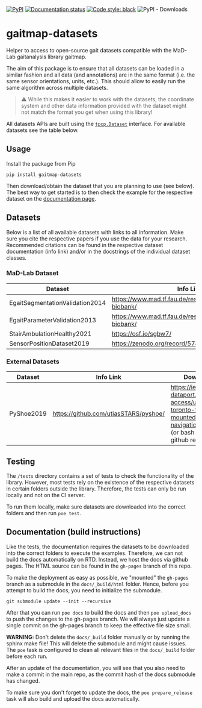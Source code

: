 [![PyPI](https://img.shields.io/pypi/v/gaitmap-datasets)](https://pypi.org/project/gaitmap-datasets/)
[![Documentation status](https://img.shields.io/badge/docs-online-green)](https://mad-lab-fau.github.io/gaitmap-datasets)
[![Code style: black](https://img.shields.io/badge/code%20style-black-000000.svg)](https://github.com/psf/black)
![PyPI - Downloads](https://img.shields.io/pypi/dm/gaitmap-datasets)

# gaitmap-datasets

Helper to access to open-source gait datasets compatible with the MaD-Lab gaitanalysis library gaitmap.

The aim of this package is to ensure that all datasets can be loaded in a similar fashion and all data (and annotations)
are in the same format (i.e. the same sensor orientations, units, etc.).
This should allow to easily run the same algorithm across multiple datasets.

> :warning: While this makes it easier to work with the datasets, the coordinate system and other data information
> provided with the dataset might not match the format you get when using this library!


All datasets APIs are built using the 
[`tpcp.Dataset`](https://tpcp.readthedocs.io/en/latest/modules/generated/dataset/tpcp.Dataset.html#tpcp.Dataset)
interface.
For available datasets see the table below.

## Usage

Install the package from Pip

```
pip install gaitmap-datasets
```

Then download/obtain the dataset that you are planning to use (see below).
The best way to get started is to then check the example for the respective dataset on the 
[documentation page](https://mad-lab-fau.github.io/gaitmap-datasets/auto_examples/index.html).

## Datasets

Below is a list of all available datasets with links to all information.
Make sure you cite the respective papers if you use the data for your research.
Recommended citations can be found in the respective dataset documentation (info link) and/or in the docstrings of the 
individual dataset classes.

### MaD-Lab Dataset

| Dataset                         | Info Link                                                       | Download                            |
|---------------------------------|-----------------------------------------------------------------|-------------------------------------|
| EgaitSegmentationValidation2014 | https://www.mad.tf.fau.de/research/activitynet/digital-biobank/ | Email to data owner (see info link) |
| EgaitParameterValidation2013    | https://www.mad.tf.fau.de/research/activitynet/digital-biobank/ | Email to data owner (see info link) |
| StairAmbulationHealthy2021      | https://osf.io/sgbw7/                                           | https://osf.io/download/5ueq6/      |
| SensorPositionDataset2019       | https://zenodo.org/record/5747173                               | https://zenodo.org/record/5747173   |

### External Datasets

| Dataset    | Info Link                              | Download                                                                                                                          |
|------------|----------------------------------------|-----------------------------------------------------------------------------------------------------------------------------------|
| PyShoe2019 | https://github.com/utiasSTARS/pyshoe/  | https://ieee-dataport.org/open-access/university-toronto-foot-mounted-inertial-navigation-dataset (or bash script in github repo) |


## Testing

The `/tests` directory contains a set of tests to check the functionality of the library.
However, most tests rely on the existence of the respective datasets in certain folders outside the library.
Therefore, the tests can only be run locally and not on the CI server.

To run them locally, make sure datasets are downloaded into the correct folders and then run `poe test`.

## Documentation (build instructions)

Like the tests, the documentation requires the datasets to be downloaded into the correct folders to execute the 
examples.
Therefore, we can not build the docs automatically on RTD.
Instead, we host the docs via github pages.
The HTML source can be found in the `gh-pages` branch of this repo.

To make the deployment as easy as possible, we "mounted" the `gh-pages` branch as a submodule in the `docs/_build/html`
folder.
Hence, before you attempt to build the docs, you need to initialize the submodule.

```
git submodule update --init --recursive
```

After that you can run `poe docs` to build the docs and then `poe upload_docs` to push the changes to the gh-pages
branch.
We will always just update a single commit on the gh-pages branch to keep the effective file size small.

**WARNING:** Don't delete the `docs/_build` folder manually or by running the sphinx make file!
This will delete the submodule and might cause issues.
The `poe` task is configured to clean all relevant files in the `docs/_build` folder before each run.

After an update of the documentation, you will see that you also need to make a commit in the main repo, as the commit 
hash of the docs submodule has changed.

To make sure you don't forget to update the docs, the `poe prepare_release` task will also build and upload the docs 
automatically.